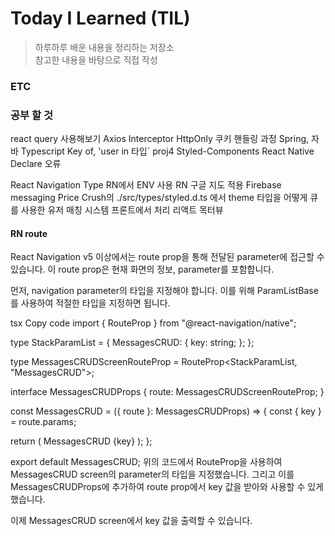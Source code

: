 # Today I Learned (TIL)

> 하루하루 배운 내용을 정리하는 저장소  
> 참고한 내용을 바탕으로 직접 작성

### ETC

### 공부 할 것

react query 사용해보기
Axios Interceptor
HttpOnly 쿠키 핸들링 과정
Spring, 자바
Typescript Key of, 'user in 타입`
proj4
Styled-Components React Native Declare 오류

React Navigation Type
RN에서 ENV 사용
RN 구글 지도 적용
Firebase messaging
Price Crush의 ./src/types/styled.d.ts 에서 theme 타입을 어떻게
큐 를 사용한 유저 매칭 시스템 프론트에서 처리
리액트 목터뷰

#### RN route

React Navigation v5 이상에서는 route prop을 통해 전달된 parameter에 접근할 수 있습니다. 이 route prop은 현재 화면의 정보, parameter를 포함합니다.

먼저, navigation parameter의 타입을 지정해야 합니다. 이를 위해 ParamListBase를 사용하여 적절한 타입을 지정하면 됩니다.

tsx
Copy code
import { RouteProp } from "@react-navigation/native";

type StackParamList = {
MessagesCRUD: {
key: string;
};
};

type MessagesCRUDScreenRouteProp = RouteProp<StackParamList, "MessagesCRUD">;

interface MessagesCRUDProps {
route: MessagesCRUDScreenRouteProp;
}

const MessagesCRUD = ({ route }: MessagesCRUDProps) => {
const { key } = route.params;

return (
<View>
<Text>MessagesCRUD</Text>
<Text>{key}</Text>
</View>
);
};

export default MessagesCRUD;
위의 코드에서 RouteProp을 사용하여 MessagesCRUD screen의 parameter의 타입을 지정했습니다. 그리고 이를 MessagesCRUDProps에 추가하여 route prop에서 key 값을 받아와 사용할 수 있게 했습니다.

이제 MessagesCRUD screen에서 key 값을 출력할 수 있습니다.
